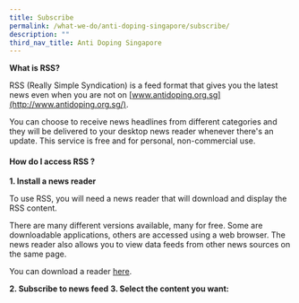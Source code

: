 ```yaml
---
title: Subscribe
permalink: /what-we-do/anti-doping-singapore/subscribe/
description: ""
third_nav_title: Anti Doping Singapore
---
```

**What is RSS?**

RSS (Really Simple Syndication) is a feed format that gives you the latest news even when you are not on [www.antidoping.org.sg](http://www.antidoping.org.sg/).

You can choose to receive news headlines from different categories and they will be delivered to your desktop news reader whenever there's an update. This service is free and for personal, non-commercial use.
#### **How do I access RSS ?**

**1. Install a news reader**

To use RSS, you will need a news reader that will download and display the RSS content.  
  
There are many different versions available, many for free. Some are downloadable applications, others are accessed using a web browser. The news reader also allows you to view data feeds from other news sources on the same page.

You can download a reader [here](http://en.wikipedia.org/wiki/News_aggregator).

**2. Subscribe to news feed**
**3. Select the content you want:**